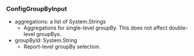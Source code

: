 ### ConfigGroupByInput
- aggregations: a list of System.Strings
  - Aggregations for single-level groupBy. This does not affect double-level groupBys.
- groupById: System.String
  - Report-level groupBy selection.
